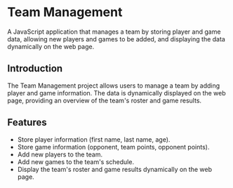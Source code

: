 # Team Management

A JavaScript application that manages a team by storing player and game data, allowing new players and games to be added, and displaying the data dynamically on the web page.

## Introduction

The Team Management project allows users to manage a team by adding player and game information. The data is dynamically displayed on the web page, providing an overview of the team's roster and game results.

## Features

- Store player information (first name, last name, age).
- Store game information (opponent, team points, opponent points).
- Add new players to the team.
- Add new games to the team's schedule.
- Display the team's roster and game results dynamically on the web page.
